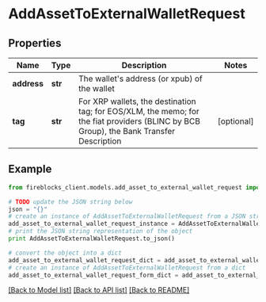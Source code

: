 # AddAssetToExternalWalletRequest


## Properties
Name | Type | Description | Notes
------------ | ------------- | ------------- | -------------
**address** | **str** | The wallet&#39;s address (or xpub) of the wallet | 
**tag** | **str** | For XRP wallets, the destination tag; for EOS/XLM, the memo; for the fiat providers (BLINC by BCB Group), the Bank Transfer Description | [optional] 

## Example

```python
from fireblocks_client.models.add_asset_to_external_wallet_request import AddAssetToExternalWalletRequest

# TODO update the JSON string below
json = "{}"
# create an instance of AddAssetToExternalWalletRequest from a JSON string
add_asset_to_external_wallet_request_instance = AddAssetToExternalWalletRequest.from_json(json)
# print the JSON string representation of the object
print AddAssetToExternalWalletRequest.to_json()

# convert the object into a dict
add_asset_to_external_wallet_request_dict = add_asset_to_external_wallet_request_instance.to_dict()
# create an instance of AddAssetToExternalWalletRequest from a dict
add_asset_to_external_wallet_request_form_dict = add_asset_to_external_wallet_request.from_dict(add_asset_to_external_wallet_request_dict)
```
[[Back to Model list]](../README.md#documentation-for-models) [[Back to API list]](../README.md#documentation-for-api-endpoints) [[Back to README]](../README.md)


